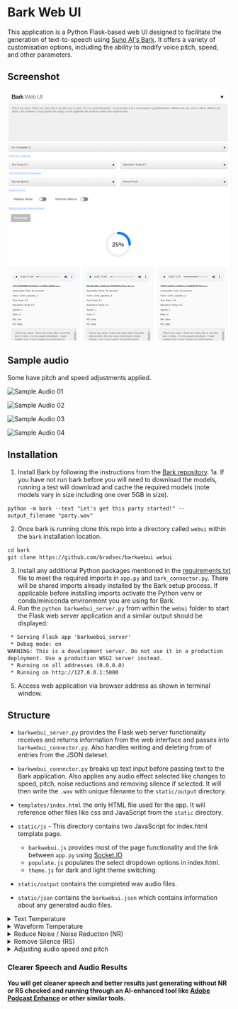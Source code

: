# Bark Web UI

This application is a Python Flask-based web UI designed to facilitate the generation of text-to-speech using [Suno AI's Bark](https://github.com/suno-ai/bark). It offers a variety of customisation options, including the ability to modify voice pitch, speed, and other parameters.

## Screenshot
![Bark Web UI Screenshot](barkwebui_screenshot.png)

## Sample audio
Some have pitch and speed adjustments applied.  

![Sample Audio 01](https://github.com/bradsec/barkwebui/assets/7948876/477d6410-e9df-4809-ac74-f22647292a36)

![Sample Audio 02](https://github.com/bradsec/barkwebui/assets/7948876/cf09b7b6-133e-435f-8b99-dfae8d5278da)

![Sample Audio 03](https://github.com/bradsec/barkwebui/assets/7948876/287472ce-896f-4412-b096-e78fc738f6dd)

![Sample Audio 04](https://github.com/bradsec/barkwebui/assets/7948876/04fbd340-7605-41b8-8c7b-abfbb923259a)

## Installation

1. Install Bark by following the instructions from the [Bark repository](https://github.com/suno-ai/bark).
1a. If you have not run bark before you will need to download the models, running a test will download and cache the required models (note models vary in size including one over 5GB in size).  
```terminal
python -m bark --text "Let's get this party started!" --output_filename "party.wav"
```
2. Once bark is running clone this repo into a directory called `webui` within the `bark` installation location. 
```Terminal
cd bark
git clone https://github.com/bradsec/barkwebui webui
```
3. Install any additional Python packages mentioned in the [requirements.txt](requirements.txt) file to meet the required imports in `app.py` and `bark_connector.py`. There will be shared imports already installed by the  Bark setup process. If applicable before installing imports activate the Python venv or conda/miniconda environment you are using for Bark.
4. Run the `python barkwebui_server.py` from within the `webui` folder to start the Flask web server application and a similar output should be displayed:
```terminal
 * Serving Flask app 'barkwebui_server'
 * Debug mode: on
WARNING: This is a development server. Do not use it in a production deployment. Use a production WSGI server instead.
 * Running on all addresses (0.0.0.0)
 * Running on http://127.0.0.1:5000
```
5. Access web application via browser address as shown in terminal window.

## Structure
- `barkwebui_server.py` provides the Flask web server functionality receives and returns information from the web interface and passes into `barkwebui_connector.py`. Also handles writing and deleting from of entries from the JSON dateset.

- `barkwebui_connector.py` breaks up text input before passing text to the Bark application. Also applies any audio effect selected like changes to speed, pitch, noise reductions and removing silence if selected. It will then write the `.wav` with unique filename to the `static/output` directory.

- `templates/index.html` the only HTML file used for the app. It will reference other files like css and JavaScript from the `static` directory.

- `static/js` - This directory contains two JavaScript for index.html template page.

  - `barkwebui.js` provides most of the page functionality and the link between `app.py` using [Socket.IO](https://socket.io/)
  - `populate.js` populates the select dropdown options in index.html.
  - `theme.js` for dark and light theme switching.

- `static/output` contains the completed wav audio files.
- `static/json` contains the `barkwebui.json` which contains information about any generated audio files.

<details>
<summary>Text Temperature</summary>
<br>
This parameter affects how the model generates speech from text. A higher text temperature value makes the model's output more random, while a lower text temperature value makes the model's output more deterministic. In other words, with a high text temperature, the model is more likely to generate unusual or unexpected speech from a given text prompt. On the other hand, with a low text temperature, the model is more likely to stick closely to the most probable output.
</details>
<details>
<summary>Waveform Temperature</summary>
<br>
This parameter affects how the model generates the final audio waveform. A higher waveform temperature value introduces more randomness into the audio output, which might result in more unusual sounds or voice modulations. A lower waveform temperature, on the other hand, makes the audio output more predictable and consistent.
</details>
<details>
<summary>Reduce Noise / Noise Reduction (NR)</summary>
<br>
Reduce background noise (not as good as an AI enhanced cleaner and often difficult to tell impact to audio given the randomness of each Bark generated speech even with same settings, it also can't remove echoing or AI hallucination). Code Ref (bark_connector.py): If value of 'reduce_noise' is True, it triggers noise reduction on the generated audio using the noisereduce library. reduce_noise takes the audio data and the sample rate as parameters and returns the audio with reduced noise. If reduce_noise is False, no noise reduction is applied, and the original audio is used.
</details>
  <details>
<summary>Remove Silence (RS)</summary>
<br>
Remove any extended pauses or silence (may not do much, was included for situations when generated voice contains long pauses for unknown reasons). Code Ref (bark_connector.py): If value of 'remove_silence' is True, it enables aggressive silence removal by setting the VAD (Voice Activity Detection) to level 3. The webrtcvad library is used for voice activity detection. If remove_silence is False, the VAD level is set to 0, which means no silence removal is applied. The sample rate also had to be reduced to 16000 from 24000 to get it to work with the webrtcvad library.
</details>
  <details>
<summary>Adjusting audio speed and pitch</summary>
<br>
Changes to speed and pitch may cause a fair amount of echo and reverb in the output audio. Running the audio through a third-party AI audio tool may help remove echo or reverb. A library called librosa is used for manipulating the audio speed and pitch. The speed of the audio is adjusted using the `librosa.effects.time_stretch` function, which stretches or compresses the audio by a certain factor. If the speed parameter passed into the `generate_voice` function is not 1.0 (i.e., the speed of the audio needs to be changed), the audio is time-stretched by the given rate. For instance, if the speed is 2, the audio's duration will be halved, making it play twice as fast. The pitch of the audio is adjusted using the `librosa.effects.pitch_shift` function. This function shifts the pitch of the audio by a certain number of half-steps. If the pitch parameter passed into the `generate_voice` function is not 0 (i.e., the pitch of the audio needs to be changed), the pitch of the audio is shifted by the given number of half-steps. For instance, if the pitch is 2, the pitch of the audio will be increased by 2 half-steps.
</details>
  
### Clearer Speech and Audio Results

**You will get cleaner speech and better results just generating without NR or RS checked and running through an AI-enhanced tool like [Adobe Podcast Enhance](https://podcast.adobe.com/enhance) or other similar tools.**
